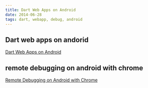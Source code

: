 ```yaml
---
title: Dart Web Apps on Android
date: 2014-06-28
tags: dart, webapp, debug, android
---
```


## Dart web apps on andorid 

[Dart Web Apps on Android](https://www.dartlang.org/tools/editor/mobile.html)


## remote debugging on android with chrome

[Remote Debugging on Android with Chrome](https://developer.chrome.com/devtools/docs/remote-debugging#setting-up-device)


